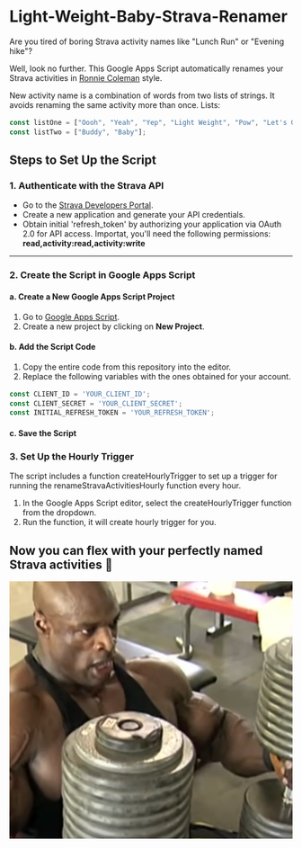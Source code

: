 # Light-Weight-Baby-Strava-Renamer
Are you tired of boring Strava activity names like "Lunch Run" or "Evening hike"?

Well, look no further. This Google Apps Script automatically renames your Strava activities in [Ronnie Coleman](https://www.youtube.com/watch?v=8BNP126zgPU) style.

New activity name is a combination of words from two lists of strings. It avoids renaming the same activity more than once. Lists:
```javascript
const listOne = ["Oooh", "Yeah", "Yep", "Light Weight", "Pow", "Let's Gooo", "Gotta Get Good", "Come On"];
const listTwo = ["Buddy", "Baby"];
```

## Steps to Set Up the Script

### 1. **Authenticate with the Strava API**

- Go to the [Strava Developers Portal](https://developers.strava.com/docs/getting-started).
- Create a new application and generate your API credentials.
- Obtain initial 'refresh_token' by authorizing your application via OAuth 2.0 for API access. Importat, you'll need the following permissions: **read,activity:read,activity:write**

---

### 2. **Create the Script in Google Apps Script**

#### a. Create a New Google Apps Script Project

1. Go to [Google Apps Script](https://script.google.com/).
2. Create a new project by clicking on **New Project**.

#### b. Add the Script Code

1. Copy the entire code from this repository into the editor.
2. Replace the following variables with the ones obtained for your account.

```javascript
const CLIENT_ID = 'YOUR_CLIENT_ID';
const CLIENT_SECRET = 'YOUR_CLIENT_SECRET';
const INITIAL_REFRESH_TOKEN = 'YOUR_REFRESH_TOKEN';
```
#### c. Save the Script

### 3. Set Up the Hourly Trigger
The script includes a function createHourlyTrigger to set up a trigger for running the renameStravaActivitiesHourly function every hour.

1. In the Google Apps Script editor, select the createHourlyTrigger function from the dropdown.
2. Run the function, it will create hourly trigger for you.

## Now you can flex with your perfectly named Strava activities 🏅
![Ronnie](./light_weight.png)

